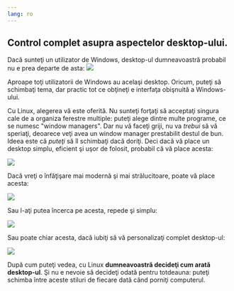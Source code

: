 ```yaml
---
lang: ro
---
```





<h2>Control complet asupra aspectelor desktop-ului.</h2>
Dacă sunteţi un utilizator de Windows, desktop-ul dumneavoastră
probabil nu e prea departe de asta:


<img src="Images/windows_vista.jpg" />

Aproape toţi utilizatorii de Windows au acelaşi desktop. Oricum, puteţi
să schimbaţi tema, dar practic tot ce obţineţi e interfaţa obişnuită a
Windows-ului.

Cu Linux, alegerea vă este oferită. Nu sunteţi forţaţi să acceptaţi
singura cale de a organiza ferestre multiple: puteţi alege dintre multe programe,
ce se numesc "window managers". Dar nu vă faceţi griji, nu va <i>trebui</i> să vă
speriaţi, deoarece veţi avea un window manager prestabilit destul de bun. Ideea este că
<i>puteţi</i> să îl schimbaţi dacă doriţi.
Deci dacă vă place un desktop simplu, eficient şi uşor de folosit,
probabil că vă place acesta:

<img src="Images/ubuntu.jpg"/>

Dacă vreţi o înfăţişare mai modernă şi mai strălucitoare, poate vă place
acesta:

<img src="Images/kde.png" />

Sau l-aţi putea încerca pe acesta, repede şi simplu:

<img src="Images/xfce.jpg" />

Sau poate chiar acesta, dacă iubiţi să vă personalizaţi complet desktop-ul:

<img src="Images/wm.jpg" />

După cum puteţi vedea, cu Linux <b>dumneavoastră decideţi cum arată
desktop-ul</b>. Şi nu e nevoie să decideţi odată pentru totdeauna:
puteţi schimba între aceste stiluri de fiecare dată când porniţi computerul.






